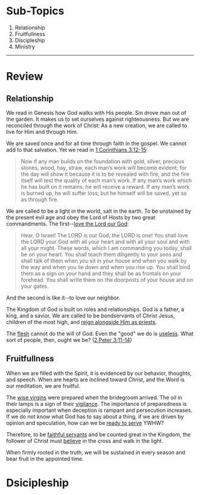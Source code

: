 # Sub-Topics
1. Relationship
2. Fruitfullness
3. Discipleship
4. Ministry

---

# Review
## Relationship
We read in Genesis how God walks with His people. Sin drove man out of the garden. It makes us to set ourselves against righteousness. But we are reconciled through the work of Christ: As a new creation, we are called to live for Him and through Him.

We are saved once and for all time through faith in the gospel. We cannot add to that salvation. Yet we read in [1 Corinthians 3:12-15](https://www.blueletterbible.org/nasb95/1co/3/12-15/s_1065012):

>Now if any man builds on the foundation with gold, silver, precious stones, wood, hay, straw, each man’s work will become evident; for the day will show it because it is to be revealed with fire, and the fire itself will test the quality of each man’s work. If any man’s work which he has built on it remains, he will receive a reward. If any man’s work is burned up, he will suffer loss; but he himself will be saved, yet so as through fire.

We are called to be a light in the world, salt in the earth. To be unstained by the present evil age and obey the Lord of Hosts by two great commandments. The first--[love the Lord our God](https://www.blueletterbible.org/nasb95/deu/6/4-9/s_159004):

>Hear, O Israel! The LORD is our God, the LORD is one! You shall love the LORD your God with all your heart and with all your soul and with all your might. These words, which I am commanding you today, shall be on your heart. You shall teach them diligently to your sons and shall talk of them when you sit in your house and when you walk by the way and when you lie down and when you rise up. You shall bind them as a sign on your hand and they shall be as frontals on your forehead. You shall write them on the doorposts of your house and on your gates.

And the second is like it--to love our neighbor.

The Kingdom of God is built on roles and relationships. God is a father, a king, and a savior. We are called to be bondservants of Christ Jesus, children of the most high, and [reign alongside Him as priests](https://www.blueletterbible.org/nasb95/rev/1/6/s_1168006).

The [flesh](https://www.blueletterbible.org/nasb95/gal/5/16-17/s_1096016) cannot do the will of God. Even the "good" we do is [useless](https://www.blueletterbible.org/nasb95/isa/64/6/s_743006). What sort of people, then, ought we be? ([2 Peter 3:11-14](https://www.blueletterbible.org/nasb95/2pe/3/11-14/s_1159011))

## Fruitfullness
When we are filled with the Spirit, it is evidenced by our behavior, thoughts, and speech. When are hearts are inclined toward Christ, and the Word is our meditation, we are fruitful.

The [wise virgins](https://www.blueletterbible.org/nasb95/mat/25/1-13/s_954001) were prepared when the bridegroom arrived. The oil in their lamps is a sign of their [vigilance](https://www.blueletterbible.org/nasb95/1pe/5/6-10/s_1156006). The importance of preparedness is especially important when deception is rampant and persecution increases. If we do not know what God has to say about a thing, if we are driven by opinion and speculation, how can we be [ready to serve](https://www.blueletterbible.org/nasb95/2ti/2/20-26/s_1127020) YWHW?

Therefore, to be [faithful servants](https://www.blueletterbible.org/nasb95/heb/11/32-40/s_1144032) and be counted great in the Kingdom, the follower of Christ must [believe](https://www.blueletterbible.org/nasb95/jas/2/19/s_1148019) in the cross and walk in the light.

When firmly rooted in the truth, we will be sustained in every season and bear fruit in the appointed time.

# Dsicipleship

